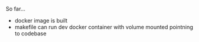 So far...

- docker image is built
- makefile can run dev docker container with volume mounted pointning to codebase

